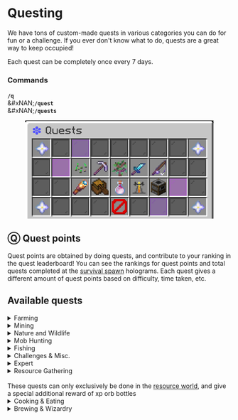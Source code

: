 # Questing

We have tons of custom-made quests in various categories you can do for fun or a challenge. If you ever don't know what to do, quests are a great way to keep occupied!

Each quest can be completely once every 7 days.

### Commands

**`/q`**\
&#xNAN;**`/quest`**\
&#xNAN;**`/quests`**

<figure><img src="../.gitbook/assets/image (1).png" alt=""><figcaption></figcaption></figure>

## Ⓠ Quest points

Quest points are obtained by doing quests, and contribute to your ranking in the quest leaderboard! You can see the rankings for quest points and total quests completed at the [survival spawn](smp-survival-s8/#spawn) holograms. Each quest gives a different amount of quest points based on difficulty, time taken, etc.

## Available quests

<details>

<summary>Farming</summary>

### Beet That!

**Objectives**\
\- Harvest & replant 1000 beetroots\
\
**Rewards**\
\- 115 vibecoin\
\- 4 quest points\
\- 230 vibe exp

### Potato Plantation

_This quest is sponsored by wingwom™_\
\
**Objectives**\
\- Harvest & replant 2000 potatoes\
\
**Rewards**\
\- 150 vibecoin\
\- 4 quest points\
\- 230 vibe exp

### Cocoa Farming

**Objectives**\
\- Harvest & replant 350 grown cocoa beans\
\
**Rewards**\
\- 85 vibecoin\
\- 2 quest points\
\- 115 vibe exp

### Papers, please!

**Objectives**\
\- Harvest 1500 sugar cane\
\
**Rewards**\
\- 55 vibecoin\
\- 2 quest points\
\- 115 vibe exp

### Berry Crazy

**Objectives**\
\- Harvest 350 sweet berries\
\
**Rewards**\
\- 65 vibecoin\
\- 2 quest points\
\- 115 vibe exp

### Pumpkin Farming

**Objectives**\
\- Harvest 1000 grown pumpkins\
\
**Rewards**\
\- 85 vibecoin\
\- 2 quest points\
\- 230 vibe exp

### Nether Wart Farming

**Objectives**\
\- Harvest & replant 500 nether warts\
\
**Rewards**\
\- 75 vibecoin\
\- 3 quest points\
\- 115 vibe exp

### Prickle Patch Prowl

**Objectives**\
\- Harvest 400 cactus blocks\
\
**Rewards**\
\- 75 vibecoin\
\- 2 quest points\
\- 115 vibe exp

### Carrot Plantation

Harvest way too many carrots

**Objectives**\
\- Harvest & replant 4000 grown carrots\
\
**Rewards**\
\- 335 vibecoin\
\- 5 quest points\
\- 345 vibe exp

### SUGAR RUSH!

**Objectives**\
\- Harvest 4000 sugar cane\
\
**Rewards**\
\- 135 vibecoin\
\- 3 quest points\
\- 230 vibe exp

### Melon Farming

**Objectives**\
\- Harvest 1000 grown melons\
\
**Rewards**\
\- 85 vibecoin\
\- 2 quest points\
\- 115 vibe exp

### Bamboo Farming

**Objectives**\
\- Harvest 8500 Bamboo\
\
**Rewards**\
\- 115 vibecoin\
\- 3 quest points\
\- 115 vibe exp

### Glow berry Picking

**Objectives**\
\- Harvest 250 glowberries\
\
**Rewards**\
\- 75 vibecoin\
\- 2 quest points\
\- 115 vibe exp

### This is (s)wheat

**Objectives**\
\- Harvest & replant 2000 wheat\
\
**Rewards**\
\- 150 vibecoin\
\- 4 quest points\
\- 230 vibe exp

</details>

<details>

<summary>Mining</summary>

### Copper Collect

_TIP: Sell to /warp servershop for vc_\
&#xNAN;_&#x54;IP: Use the mining /booster_\
\
**Time Limit**\
1 hour\
\
**Objectives**\
\- Mine 500 Copper Ore\
\
**Rewards**\
\- 115 vibecoin\
\- 4 quest point\
\- 115 vibe exp

### Diamond Depths

_Venture deep into the world and mine the valuable gems_\
\
**Time Limit**\
1 hour 15 minutes\
\
**Objectives**\
\- Mine 32 diamond ore\
\- Mine 32 gold ore\
\- Mine 32 redstone ore\
\- Mine 32 lapis ore\
\- Mine 3 stacks coal ore\
\- Mine 2 stacks iron ore\
\
**Rewards**\
\- 215 vibecoin\
\- 6 quest points\
\- 245 vibe exp

### Grayrock Gala

_Andesite caves biome reccomended!_\
&#xNAN;_&#x54;IP: Sell the andesite to /warp servershop for vc_\
&#xNAN;_&#x54;IP: Use the mining /booster_\
\
**Objectives**\
\- Mine 2000 andesite\
\
**Rewards**\
\- 125 vibecoin\
\- 4 quest points\
\- 230 vibe exp

### Geode Hunting

_Find and mine a medium to large sized geode_\
\
**Objectives**\
\- Mine 280 amethyst blocks\
\- Mine 6 fully grown amethyst clusters\
\
**Rewards**\
\- 115 vibecoin\
\- 4 quest point\
\- 115 vibe exp

### Quick Trip

_Regular ores only, deepslate is not accepted!_\
\
**Time Limit**\
45 minutes\
\
**Objectives**\
\- Mine 250 stone\
\- Mine 64 coal ore & 64 iron ore\
\
**Rewards**\
\- 115 vibecoin\
\- 2 quest point\
\- 115 vibe exp

### Deep into hell

_Head into the nether and mine some of its greatest treasures!_\
&#xNAN;_&#x52;ecommended to mine at Y 13 using a blast mining method!_\
\
**Time Limit**\
2 hours\
\
**Objectives**\
\- Mine 192 nether gold ore\
\- Mine 192 nether quartz ore\
\- Mine 32 ancient debris\
\
**Rewards**\
\- 315 vibecoin\
\- 6 quest points\
\- 345 vibe exp

</details>

<details>

<summary>Nature and Wildlife</summary>

### Flower Picking: Plains

_Stroll about the plains and collect some pretty flowers. Maybe gift them to a friend?_\
&#xNAN;_&#x4D;ust be completed in a plains biome!_\
\
**Time Limit**\
45 minutes\
\
**Objectives**\
\- Collect 35 cornflowers\
\- Collect 20 oxeye daisies\
\- Collect 35 dandelions\
\- Collect 20 poppies\
\
**Rewards**\
\- 65 vibecoin\
\- 2 quest points\
\- 115 vibe exp

### Dead Bush Cleanup

_Must be completed in a desert!_\
\
**Time limit**\
10 minutes\
\
**Objectives**\
\- Remove 200 dead bushes\
\
**Rewards**\
\- 75 vibecoin\
\- 3 quest points\
\- 115 vibe exp

### Flower Picking: Oak Forest

Stroll about an oak forest and collect some pretty flowers. Maybe gift them to a friend?\
Must be completed in an oak forest!\
\
**Time Limit**\
30 minutes\
\
**Objectives**\
\- Collect 35 lilacs\
\- Collect 35 peonies\
\- Collect 25 rose bushes\
\- Collect 40 lily of the valley\
\- Collect 3 dandelions\
\
**Rewards**\
\- 100 vibecoin\
\- 3 quest points\
\- 115 vibe exp

### Did you shear that?

**Objectives**\
\- Shear 50 different sheep\
\
**Rewards**\
\- 125 vibecoin\
\- 2 quest points\
\- 115 vibe exp

### Lawn Mower Simulator

_Made to be completed in a plains biome!_\
\
**Time Limit**\
15 minutes\
\
**Objectives**\
\- Mow 1500 grass\
\
**Rewards**\
\- 55 vibecoin\
\- 2 quest points\
\- 115 vibe exp

</details>

<details>

<summary>Mob Hunting</summary>

### Bone Voyage!

Recommended to use /resnight\
\
**Time Limit**\
1 hour\
\
**Objectives**\
\- Kill 50 skeletons with a bow\
\
**Rewards**\
\- 135 vibecoin\
\- 3 quest points\
\- 230 vibe exp

### Guardian's Abyss

**Time limit**\
15 minutes\
\
**Objectives**\
\- Kill 15 guardians\
\- Kill 1 elder guardian\
\
**Rewards**\
\- 85 vibecoin\
\- 3 quest point\
\- 230 vibe exp

### Sniper Duels

Minecraft achievement, but harder.\
\
**Time limit**\
15 minutes\
\
**Objectives**\
\- Shoot and kill 10 skeletons 25+ blocks away using a bow\
\
**Rewards**\
\- 100 vibecoin\
\- 4 quest point\
\- 245 vibe exp

### Sonic Boom!

How are these guys so fast?\
\
**Time limit**\
15 minutes\
\
**Objectives**\
\- Kill 25 creepers\
\
**Rewards**\
\- 40 vibecoin\
\- 1 quest point\
\- 115 vibe exp

### Evoker Eviction

**Objectives**\
\- Kill 10 Evokers\
\
**Rewards**\
\- 75 vibecoin\
\- 3 quest point\
\- 230 vibe exp

### Wither's End

**Objectives**\
\- Kill a Wither\
\
**Rewards**\
\- 75 vibecoin\
\- 1 quest point\
\- 115 vibe exp

### Ender Enigma

**Objectives**\
\- Kill 100 endermen\
\
**Rewards**\
\- 75 vibecoin\
\- 2 quest point\
\- 115 vibe exp

### Undead Management

Traverse the world and hunt down the undead mobs plauging the world. Recommended to use /resnight and start at night!\
\
**Time Limit**\
1 hour\
\
**Objectives**\
\- Kill 50 zombies\
\- Kill 50 skeletons\
\- Kill 50 spiders\
\- Traverse at least 2000 blocks on foot\
\
**Rewards**\
\- 165 vibecoin\
\- 4 quest points\
\- 230 vibe exp

### Inferno Fury

**Objectives**\
\- Kill 50 blazes\
\
**Rewards**\
\- 55 vibecoin\
\- 2 quest point\
\- 115 vibe exp

### Undead Management 2

Traverse the world and hunt down the undead plaguing the community. Recommended to use /resnight and start at night\
\
**Time Limit**\
1 hour 30 minutes\
\
**Objectives**\
\- Kill 55 zombies\
\- Kill 55 skeletons\
\- Kill 55 spiders\
\- Kill 55 creepers\
\- Traverse at least 3500 blocks on foot\
\
**Rewards**\
\- 255 vibecoin\
\- 5 quest points\
\- 345 vibe exp

</details>

<details>

<summary>Fishing</summary>

### Caught on a line

Go out into the waters and catch some fish!\
Tip: Use luck of the sea & lure for faster completion!\
\
**Objectives**\
\- Catch 8 cod\
\- Catch 4 salmon\
\- Catch 1 pufferfish\
\
**Rewards**\
\- 55 vibecoin\
\- 2 quest points\
\- 115 vibe exp

### Void Fishing

They shimmer oddly and make no ripples\
You probably shouldn't eat them\
Must be completed in the end!\
\
Objectives\
\- Catch 10 cod in the End\
\- Catch 6 salmon in the End\
\
Rewards\
\- 75 vibecoin\
\- 3 quest points\
\- 230 vibe exp

### Fisherman's delight

A lovely haul from the sea\
Tip: Use luck of the sea & lure for faster completion!\
\
Objectives\
\- Catch 30 cod\
\- Catch 15 salmon\
\- Catch 6 pufferfish\
\- Catch 1 tropical fish\
\
Rewards\
\- 135 vibecoin\
\- 4 quest points\
\- 230 vibe exp

### Rodception!

Objectives\
\- Reel in another Fishing Rod\
\
Rewards\
\- 115 Vibecoin\
\- 4 quest points\
\- 230 vibe exp

### Finding Nemo

;o;\
Tip: Use luck of the sea & lure for faster completion!\
\
Objectives\
\- Reel in 1 tropical fish (AKA Nemo)\
\
Rewards\
\- 45 vibecoin\
\- 2 quest points\
\- 115 vibe exp

### Midnight Reel

Cool air, quiet sea, calm mind.\
Night is the fisher's friend.\
/resnight is reccomended!\
\
Objectives\
\- Catch 16 cod at night\
\- Catch 8 salmon at night\
\- Catch 3 pufferfish at night\
\
Rewards\
\- 95 vibecoin\
\- 4 quest points\
\- 230 vibe exp

### Ocean Cleanup

How is all this junk getting in the ocean?!\
\
Objectives\
\- Reel in 15 junk items\
\
Rewards\
\- 135 vibecoin\
\- 4 quest points\
\- 230 vibe exp

### Enchanted Catch

Objectives\
\- Reel in an Enchanted Book\
\
Rewards\
\- 45 vibecoin\
\- 2 quest points\
\- 115 vibe exp

### 0.8% chance

Reel in the rarest fishing loot- a nametag!\
Tip: Use luck of the sea & lure for faster completion!\
\
Objectives\
\- Reel in 1 nametag\
\
Rewards\
\- 135 vibecoin\
\- 4 quest points\
\- 230 vibe exp

</details>

<details>

<summary>Challenges &#x26; Misc.</summary>

### Birds eye

Grab some rockets and shoot for the skies!\
\
**Time Limit**\
15 minutes\
\
**Objectives**\
\- Fly 5000m with an elytra\
\
**Rewards**\
\- 85 vibecoin\
\- 4 quest points\
\- 230 vibe exp

### Extreme Free Falling

Teleport commands will be disabled!\
\
**Objectives**\
\- Cumulatively fall 1500m\
\
**Rewards**\
\- 75 vibecoin\
\- 3 quest points\
\- 115 vibe exp

### Void Surfing

Take a daring adventure on the line of the cosmic unknown.\
\
**Time Limit**\
10 minutes\
\
**Objectives**\
\- Fly 4500m with an Elytra in The End between Y -60 to -100 right before void damage begins\
\
**Rewards**\
\- 75 vibecoin\
\- 3 quest points\
\- 115 vibe exp

### Starlight Stroll

Explore on foot under the stars.\
Watch out for hostiles!\
/resnight is reccomended!\
\
**Objectives**\
\- Travel 2100m on foot at night\
\- Slay 6 Zombies, Creepers, and Spiders\
\
**Rewards**\
\- 135 vibecoin\
\- 4 quest points\
\- 230 vibe exp

### Across the ocean!

Ever wonder how a fish feels?\
No? Okay, sorry.\
\
**Time Limit**\
15 minutes\
\
**Objectives**\
\- Swim 2500 blocks\
\
**Rewards**\
\- 75 vibecoin\
\- 3 quest points\
\- 115 vibe exp

### Extreme Jumping Jacks

**Objectives**\
\- Jump 500 times\
\
**Rewards**\
\- 135 vibecoin\
\- 4 quest points\
\- 230 vibe exp

### Setting Sail

Nothing but you, the water, and the open sky.\
Take a ride and enjoy the journey!\
\
**Objectives**\
\- Boat 6000m\
\
**Rewards**\
\- 125 vibecoin\
\- 4 quest points\
\- 230 vibe exp

</details>

<details>

<summary>Expert</summary>

### Warden Wipeout

**Time Limit**\
35 minutes\
\
**Objectives**\
\- Kill 10 Wardens\
\
**Rewards**\
\- 215 vibecoin\
\- 4 quest points\
\- 230 vibe exp

### Hero of the End

Enter the end dimension and take out the Dragon!\
\
**Time Limit**\
5 minutes\
\
**Objectives**\
\- Summon the Ender Dragon by placing 4 end crystals on the portal sides\
\- Slay the Ender Dragon\
\
**Rewards**\
\- 215 vibecoin\
\- 5 quest points\
\- 230 vibe exp

</details>

<details>

<summary>Resource Gathering<br><br>These quests can only exclusively be done in the <a href="resource-world.md">resource world</a>, and give a special additional reward of xp orb bottles</summary>

### Spruce it up!

**Objectives**\
\- Harvest 36 stacks of spruce logs \[\~25-200 trees]\
\
**Rewards**\
\- 150 vibecoin\
\- 4 quest points\
\- 230 vibe exp\
\- 64x xp orb bottles

### Oak Overload

**Objectives**\
\- Harvest 9 stacks of oak logs \[\~90 trees]\
\
**Rewards**\
\- 115 vibecoin\
\- 3 quest points\
\- 115 vibe exp\
\- 32x xp orb bottles

### Dark Oak Dream

**Objectives**\
\- Harvest 36 stacks of spruce logs \[\~45 trees]\
\
**Rewards**\
\- 150 vibecoin\
\- 4 quest points\
\- 230 vibe exp\
\- 64x xp orb bottles

### Gravel Grind

**Objectives**\
\- Mine 1,000 gravel blocks\
\
**Rewards**\
\- 125 vibecoin\
\- 4 quest points\
\- 230 vibe exp\
\- 32x xp orb bottles

### Tropic Timber Trek

**Objectives**\
\- Harvest 36 stacks of jungle logs \[\~25-200 trees]\
\
**Rewards**\
\- 150 vibecoin\
\- 4 quest points\
\- 230 vibe exp\
\- 64x xp orb bottles

### Icebreaker

**Objectives**\
\- Mine 1,500 ice blocks\
\
**Rewards**\
\- 135 vibecoin\
\- 4 quest points\
\- 230 vibe exp\
\- 64x xp orb bottles

### Soil Savior!

**Objectives**\
\- Mine 5,000 dirt/grass blocks\
\
**Rewards**\
\- 245 vibecoin\
\- 5 quest points\
\- 345 vibe exp\
\- 128x xp orb bottles

### Granular Grandeur

**Objectives**\
\- Mine 1,000 sand blocks\
\
**Rewards**\
\- 125 vibecoin\
\- 4 quest points\
\- 230 vibe exp\
\- 32x xp orb bottles

### Moss Mayhem

**Objectives**\
\- Mine 850 moss blocks\
\
**Rewards**\
\- 125 vibecoin\
\- 4 quest points\
\- 230 vibe exp\
\- 32x xp orb bottles

### Birch Bonanza

**Objectives**\
\- Harvest 9 stacks of birch logs \[\~70-100 trees]\
\
**Rewards**\
\- 115 vibecoin\
\- 3 quest points\
\- 115 vibe exp\
\- 32x xp orb bottles

### Cherry Charmed

**Objectives**\
\- Harvest 4.5 stacks of cherry logs \[\~15 trees]\
\
**Rewards**\
\- 55 vibecoin\
\- 1 quest points\
\- 115 vibe exp\
\- 16x xp orb bottles

### Mud Muddle Madness

**Objectives**\
\- Mine 1,000 mud blocks\
\
**Rewards**\
\- 65 vibecoin\
\- 2 quest points\
\- 115 vibe exp\
\- 32x xp orb bottles

### Rock n Roll

**Objectives**\
\- Mine 3,500 stone blocks\
\
**Rewards**\
\- 155 vibecoin\
\- 5 quest points\
\- 230 vibe exp\
\- 128x xp orb bottles

</details>

<details>

<summary>Cooking &#x26; Eating</summary>

\- Coming Soon!

</details>

<details>

<summary>Brewing &#x26; Wizardry</summary>

\- Coming Soon!

</details>
